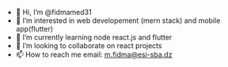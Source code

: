 - 👋 Hi, I’m @fidmamed31
- 👀 I’m interested in web developement (mern stack) and mobile app(flutter)
- 🌱 I’m currently learning node react.js and flutter
- 💞️ I’m looking to collaborate on react projects
- 📫 How to reach me email: m.fidma@esi-sba.dz

<!---
fidmamed31/fidmamed31 is a ✨ special ✨ repository because its `README.md` (this file) appears on your GitHub profile.
You can click the Preview link to take a look at your changes.
--->
